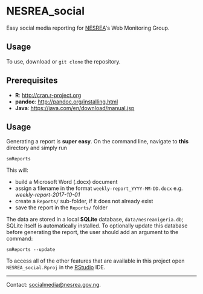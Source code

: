 # NESREA_social
Easy social media reporting for [NESREA](http://www.nesrea.gov.ng)'s Web Monitoring Group.

## Usage
To use, download or `git clone` the repository.

## Prerequisites
* __R__: <http://cran.r-project.org>
* __pandoc__: <http://pandoc.org/installing.html>
* __Java__: <https://java.com/en/download/manual.jsp>

## Usage  
Generating a report is **super easy**. On the command line, navigate to **this** directory and simply run  
```
smReports
```

This will:
+ build a Microsoft Word (.docx) document
+ assign a filename in the format `weekly-report_YYYY-MM-DD.docx` e.g. *weekly-report-2017-10-01*
+ create a `Reports/` sub-folder, if it does not already exist
+ save the report in the `Reports/` folder
  
The data are stored in a local **SQLite** database, `data/nesreanigeria.db`; SQLite itself is automatically installed. To optionally update this database before generating the report, the user should add an argument to the command:
```
smReports --update
```

To access all of the other features that are available in this project open `NESREA_social.Rproj` in the [RStudio](https://www.rstudio.com/products/RStudio/) IDE.

***
Contact: <socialmedia@nesrea.gov.ng>.

